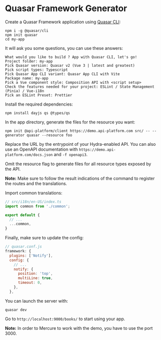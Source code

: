 # Quasar Framework Generator

Create a Quasar Framework application using
[Quasar CLI](https://quasar.dev/start/quasar-cli):

```console
npm i -g @quasar/cli
npm init quasar
cd my-app
```

It will ask you some questions, you can use these answers:

```console
What would you like to build ? App with Quasar CLI, let's go!
Project folder: my-app
Pick Quasar version: Quasar v2 (Vue 3 | latest and greatest)
Pick script types: Typescript
Pick Quasar App CLI variant: Quasar App CLI with Vite
Package name: my-app
Pick a Vue component style: Composition API with <script setup>
Check the features needed for your project: ESLint / State Management (Pinia) / Vue-i18n
Pick an ESLint Preset: Prettier
```

Install the required dependencies:

```console
npm install dayjs qs @types/qs
```

In the app directory, generate the files for the resource you want:

```console
npm init @api-platform/client https://demo.api-platform.com src/ -- --generator quasar --resource foo
```

Replace the URL by the entrypoint of your Hydra-enabled API.
You can also use an OpenAPI documentation with `https://demo.api-platform.com/docs.json` and `-f openapi3`.

Omit the resource flag to generate files for all resource types exposed by the API.

**Note:** Make sure to follow the result indications of the command to register the routes and the translations.

Import common translations:

```ts
// src/i18n/en-US/index.ts
import common from './common';

export default {
  // ...
  ...common,
}
```

Finally, make sure to update the config:

```js
// quasar.conf.js
framework: {
  plugins: ['Notify'],
  config: {
    // ...
    notify: {
      position: 'top',
      multiLine: true,
      timeout: 0,
    },
  },
```

You can launch the server with:

```console
quasar dev
```

Go to `http://localhost:9000/books/` to start using your app.

**Note:** In order to Mercure to work with the demo, you have to use the port 3000.

